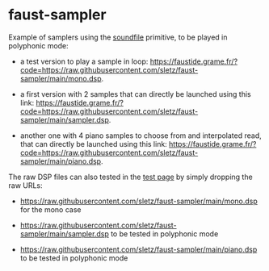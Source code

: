 # faust-sampler

Example of samplers using the [soundfile](https://faustdoc.grame.fr/manual/syntax/#soundfile-primitive) primitive, to be played in polyphonic mode:

- a test version to play a sample in loop: https://faustide.grame.fr/?code=https://raw.githubusercontent.com/sletz/faust-sampler/main/mono.dsp.

- a first version with 2 samples that can directly be launched using this link: https://faustide.grame.fr/?code=https://raw.githubusercontent.com/sletz/faust-sampler/main/sampler.dsp.

- another one with 4 piano samples to choose from and interpolated read, that can directly be launched using this link: https://faustide.grame.fr/?code=https://raw.githubusercontent.com/sletz/faust-sampler/main/piano.dsp.

The raw DSP files can also tested in the [test page](https://fausteditor.grame.fr/faustlive-wasm.html) by simply dropping the raw URLs:

- https://raw.githubusercontent.com/sletz/faust-sampler/main/mono.dsp for the mono case

- https://raw.githubusercontent.com/sletz/faust-sampler/main/sampler.dsp to be tested in polyphonic mode 

- https://raw.githubusercontent.com/sletz/faust-sampler/main/piano.dsp to be tested in polyphonic mode 
